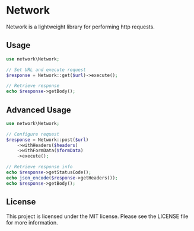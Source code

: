# Network

Network is a lightweight library for performing http requests.

## Usage

```php
use network\Network;

// Set URL and execute request
$response = Network::get($url)->execute();

// Retrieve response
echo $response->getBody();
```

## Advanced Usage

```php
use network\Network;

// Configure request
$response = Network::post($url)
    ->withHeaders($headers)
    ->withFormData($formData)
    ->execute();

// Retrieve response info
echo $response->getStatusCode();
echo json_encode($response->getHeaders());
echo $response->getBody();
```

## License

This project is licensed under the MIT license. Please see the LICENSE file for more information.
